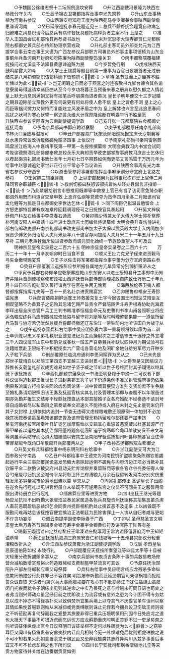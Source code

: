 <!-- { "loadSidebar": true } -->
　　○予魏国公徐维志祭十二坛照例造坟安葬
　　○升江西副使冯景隆为陕西左参政分守关内
　　○壬辰予锦衣卫署都指挥佥事李光先祭葬
　　○升山东佥事杨植为河南右参议
　　○山西潞安府知府王度为陕西苑马寺少卿兼佥事陕西副使詹思谦调河南
　　○癸巳延绥巡抚李春元题近见三二总兵不繇督抚会题竟自称病乞归避难之风易炽请今后总兵有病许督抚具题托病释负者立案不行  上是之
　　○准举人王国昌会试礼部怜其再荐贤书故也
　　○乙未升沉思孝大理寺卿贾仁元都察院右都御史兼兵部右侍郎协理京营戎政
　　○升礼部主客司员外郎查允元为江西提学佥事云南佥事王大谟为广西左参议兵部职方司署员外郎事主事项德桢为山东佥事蓟州兵备河南开封府知府陈廉为陕西副使整饬潼关卫
　　○丙申都察院覆福建抚按问过尤溪县不法知县黄思谏追赃为民
　　○今岁暂免行刑
　　○戊戌陕西天鼓鸣星霣大如斗
　　○大学士王锡爵等题目前第一重事为百官日夜翘首者无过册储先是八月初旬窃职该部科而下皆预撰＜锍-釒＞草待  圣节过而上之臣等不胜忙悚以为此＜锍-釒＞岂无闲暇之日而必于燕喜之时连夜致书九卿台谏令其各谕意寮属毋得遽请幸诸臣曲从至今今岁功将暮正当预备来春之册典以慰久郁之人情若  皇上默无消息则满朝又将有摇笔舌呼朋类而进者矣况  皇长子明年便交十三岁冠婚之期且迫除册立豫教外更有何说更有何处将使人愈不信  皇上之言愈不测  皇上之心而臣等拙词微力又何恃而复能屹立风波矛盾之中为  皇上解棼也兴言至此追思春间扰扰之状可为寒心伏望一察迩言永维大计霈然降谕断在明春举行不胜至愿
　　○升陕西右参议李际春为云南副使提调学政
　　○己亥升张一元都察院右佥都御史巡抚河南
　　○予南京兵部尚书郭应聘谥襄毅
　　○庚子礼部覆原任南京礼部尚书林火□廉应与谥报可
　　○辛丑户部覆湖广抚按及郧阳巡抚报宝庆长沙荆襄等处水患异常议改折缓徵蠲免赈济四事  上依议行
　　○予南京礼部尚书秦鸣雷祭葬鸣雷浙江临海人中嘉靖甲辰第一甲第一名授修撰纂修  大明会典教习内书堂会试同考陛谕德祭酒礼部侍郎奉敕总较永乐大典知贡举改吏部掌詹事府教习庶吉士乞休归以荐起南京礼部尚书致仕本年七月初七日卒祭葬如例而吏部又言鸣雷于万历元年为给事中赵思诚追劾家世非正行业平常必不当议谥云
　　○升陕西佥事周有光为本省右参议分守西宁
　　○以游击管参将事署都指挥佥事麻承训分守宣府上北路左参将
　　○壬寅赐三辅臣鲜藕
　　○  上以吏部起用为民科臣张栋罚堂上官俸二月降司官杂职辅臣＜锍-釒＞救剀切报曰朕怒该部抗旨姑从轻处且借言非指卿一＜锍-釒＞乃此辈屡拾别言市恩推用既卿等申救堂上官已有旨了该司官免降杂职都调外用既而科道官交章申救  上恶许弘纲等党救夺为首俸四月余各二月黜该司官孟化鲤等为民是日左都御史李世达乞休＜锍-釒＞同下阁臣仍拟温旨勉留会  上方怒吏部特旨卿有疾准乘传回籍调理痊可之日抚按官具奏起用
　　○升吴文梓侯廷佩户科左右给事中李盛春右通政
　　○癸卯赐少傅兼太子太傅大学士郭朴祭葬朴河南安阳人中嘉靖十四年进士改庶吉士历编修侍读纂修  大明会典升春坊侍讲礼部右侍郎改吏部升南京礼部尚书改吏部尚书加太子太保以武英殿大学士入内阁加少保晋少傅乞休归诏给人夫月米及年八十遣官存问加给人夫月米二十一年五月十九日卒朴  三朝元老秉铨而斥佞进贤参政而调元赞化始终一节遐龄重望人不可及云
　　明神宗显皇帝实录卷之二百六十五
明神宗显皇帝实录卷之二百六十六
　　万历二十一年十一月辛亥朔卯时日当食不食
　　○顺义王扯力克兄子侄来进贡鞍马弓矢金撤带赐宴赏
　　○壬子以佐击将军署都指挥佥事李蕾为分守宣府南路右参将
　　○癸丑户部覆浙江巡按彭应参所报各属地方亢旱异常分别蠲折赈济从之
　　○甲寅予兵部右侍郎辛应乾祭葬应乾山东东安人以进士授知县升主事郎中历知府井陉兵备副使按察使布政擢山西巡抚晋兵部侍郎协理戎政自陈致仕万历二十年九月十四日卒应乾勋庸久著行谊克孚在官在乡两无愧焉
　　○海西脱伦等卫夷人都督都指挥指挥兀失等一百十一员名赴京进贡赐宴赏
　　○乙卯赐鲁府福安王寿鉁谥宪惠
　　○兵部言倭陷朝鲜远廑王师救援克复土宇今据咨国王罔知惩艾陪臣互相观望略不为备箕子之记殆其忽诸乞赐严旨责令严督陪臣尹斗寿尹根寿协助光海君李珲出居全庆总管户兵工三判书韩准李恒福金命元及吏曹判书李山甫各照职业将应运刍粮应练兵马应制器械应修险隘与留守将刘綎等及时料理整顿果能一一遵依所留兵马暂与协守若仍泄然怠缓兵将即径撤还辽东沿江一带驻防内地听该国自为战守从之
　　○戊午巡视京营兵科右给事中吴应明条奏六事一重将领将领以廉为首二训士卒训练以忠义孝弟礼教职业德意法纪为主而操射次之三增选锋五千选锋之外宜增三千人四议班军山东中都酌兑或春秋一班五严召募募兵补缺以四仲月为期试验弓石注籍给票赴卫限结不许积棍揽卖六广营屯各营屯地及闲旷余地分给穷军尽力开种岁入子粒下兵部
　　○刑部覆原任临洮府通判李思问赎罪为民从之
　　○己未先是郑世子载堉自以郑简王第四支不宜越三支进封累＜锍-釒＞让爵至是又因祧议力辞推长支载玺礼部议成宪难易如世子坚子臧之节听以世子号终而封其子翊锡以继其统下该抚按议
　　○辛酉礼部题宗藩条议一书法至明备顾于中摘一二可议者下部科议议得追封郡王惟世长子进封亲郡王次子以下仍遵条例不准加封管理府事仍依条例果系派属方行推举亲同论齿齿同论贤一派中皆阘葺狠狈方准别支贤能庶不生争兢至婚礼奏请期限照旧该王奏及抚巡官核实其名封及管理本部即与查题不以年限虽过期亦免勘并报生文结亦不经繇抚按直达本部其擅婚子女各府婚配不经奏选不请封号径自成婚者尽以私婚目之第奏请奉文迟速久不能待或入府在未封之先止量罚米仍开其子女封禄  上俱依拟内追封一节查无违碍又虑禄粮难敷还照原例一体加封不必加禄其抚按奏请虽革焉知该部吏胥及该府管理无勒掯留难尔部还要严加申饬
　　○癸亥河南抚按官所奏叶县矿徒乞加厚赈恤以安辑其心重惩首恶窝藏以杜塞其源严行保甲举首以遏绝其本抚治郧阳董裕题各徒窃矿迫于饥寒即今角□羊散安保不来文马等洞虽添兵防守而必湏大加赈恤以安其生及南阳守备巡捕裕州叶县印捕各官业住俸带罪拿贼今既角□羊散应开兵部覆两从之
　　○甲子改孙丕扬都察院左都御史
　　○升吴文梓兵科都给事中杨东明刑科右给事中
　　○升浙江副使支可大为江西参政分守南昌　　○乙丑户科都给事中王德完为河南民饥矿盗啸聚条陈赐钦赈蠲起运行平籴三事部覆民饥盗发恐酿大患除起运例不蠲免与内府济边正项必当抵补其钦赈平籴二款酌议被灾府州县动支贮库饷银并奏留赃罚等银各官仓谷务委任得人俾合勺毫厘尽归饥民至减价平籴将彰卫怀三府漕粮九万余石截留转发河南分别灾伤重轻发米多寡量减市价遍地出粜以覃  皇恩从之
　　○丙寅礼部传出  圣谕皇长子出阁在迩合先行冠礼以见讲官但册立未举既不可遽用东宫之仪又不可同亲王之服暂用常服出讲待册立日行冠礼
　　○缅酋莽应里等进贡方物
　　○四川巡抚王继光等题杨应龙抗拒不出听勘大张虐焰监奏民家属造各色兵具旋贵州抚臣称其招集恶苖杀虏人畜前恶既盈后恶益炽乞会同贵州抚臣相机酌处止擒首恶不及无辜  上以凶酋既不服勘问难再姑息该抚按官便宜擒治正法朝廷为民除害罪止一人协从自归者咸与更始不许贪功妄杀
　　○调云南提学副使李际春于广西
　　○丁卯以  圣母慈圣宣文明肃皇太后万寿圣节赐辅臣金银万寿字金篆字金银黄红符及讲官陈于陛等有差
　　○赐衡王翊镬谥曰定益府黎丘王常溱谥庄懿淳河王常汭谥怀僖晋府河中王知矩谥恭靖
　　○浙江巡抚报杭嘉湖三府属安吉仁和钱塘等一十五州县灾部议分轻重漕粮改折从之
　　○升江西左参议萧雍为浙江副使提调学政　　○戊辰  孝烈皇后忌辰遣伯陈如松  永陵行礼
　　○户部题覆应天抚按所奏望江等四县太平等十县被灾轻重分改折蠲赈多寡从之
　　○南京兵部尚书衷贞吉条陈十事酌兵数易教场修营台减船数增赏费裕火药造器械权支费制盔甲禁流言可其议
　　○予原任抚治郧阳升户部左侍郎裴应章父母祭葬
　　○兵科右给事中吴应明言杨应龙残杀多命纵恣欺罔贿赂公行此其罪已不容诛矣  明旨屡奉听勘而迁延愆期官司亲谕祸福而扼险誓众诚自取  天诛者也第兴兵大事而服戎要在攻心其不赴勘綦江而犹住插旗山虽屡闭门托疾而犹令子朝栋出见则其逆命之中实乃畏死之意与哱贼未可同日语也苟处之者弗当则兴师动众虽足纾目前之忧即改土为流容或有意外之患为今计固不得专务姑息以成不掉亦不得径事扑灭以致俱焚所宜集兵境上以夺其气不厌委官单车诣州以察其情如果俛首服罪则姑从末减抑或党类缚献则诛止元俘若今拥兵设卫伤敌王师则彼之不听莅勘再复何辞而我之爰整其旅要非得已重兵压境明慎用刑固今日处应龙之道也大抵天下事最不可狃近虑而忘远忧方应龙羁勘重庆时明正其罪不过一吏足矣奈之何听调征倭纵虎出匣今日议释明日议征举棋不定何以胜耦徒为么＜麻骨＞之窃笑耳臣又闻川有杨酋贵有安酋夷狄内讧庶几相制今无一外惧难免后忧则拒虎进狼之说不可不知若果灭此朝食置余党于编民臣又恐非我族类其志终异两川从兹多事善后事宜又不可不长虑却顾之也下所司议
　　○四川长宁安抚司都纲番僧板地儿歪等来贡方物宴待并关给在边番僧贡赏如例
